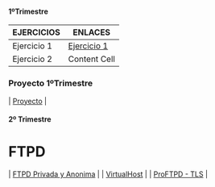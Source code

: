 #### 1ºTrimestre

| EJERCICIOS  | ENLACES |
| ------------- | ------------- |
| Ejercicio 1  | [Ejercicio 1](https://github.com/xRoxas07/SREI_2ASIR/blob/main/Ejercicio1.md)  |
| Ejercicio 2  | Content Cell  |

### Proyecto 1ºTrimestre

| [Proyecto](https://github.com/xRoxas07/SREI_2ASIR/blob/main/Proyecto%201ºT/doc.md) |

#### 2º Trimestre

# FTPD

|  [FTPD Privada y Anonima](https://github.com/xRoxas07/SREI_2ASIR/blob/main/FTP%20Privado%20y%20Anonimo/doc.md)  |
|  [VirtualHost](https://github.com/xRoxas07/SREI_2ASIR/blob/main/Vitual%20HOST/doc.md)  |
|  [ProFTPD - TLS](https://github.com/xRoxas07/SREI_2ASIR/blob/main/ProFTPD%20-%20TLS/doc.md)  |

